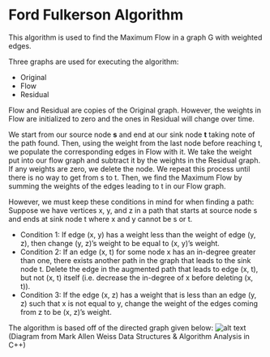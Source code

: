 # Ford Fulkerson Algorithm

This algorithm is used to find the Maximum Flow in a graph G with weighted edges. 

Three graphs are used for executing the algorithm:
- Original
- Flow 
- Residual

Flow and Residual are copies of the Original graph. However, the weights in Flow are initialized to zero and the ones in Residual will change over time.

We start from our source node **s** and end at our sink node **t** taking note of the path found. Then, using the weight from the last node before reaching t,
we populate the corresponding edges in Flow with it. We take the weight put into our flow graph and subtract it by the weights in the Residual graph.
If any weights are zero, we delete the node. We repeat this process until there is no way to get from s to t.
Then, we find the Maximum Flow by summing the weights of the edges leading to t in our Flow graph.

However, we must keep these conditions in mind for when finding a path:
Suppose we have vertices x, y, and z in a path that starts at source node s and ends at sink node t where x and y cannot be s or t. 
- Condition 1: If edge (x, y) has a weight less than the weight of edge (y, z), then change (y, z)’s weight to be equal to (x, y)’s weight.
- Condition 2: If an edge (x, t) for some node x has an in-degree greater than one, there exists another path in the graph that leads to the sink node t. Delete the edge in the augmented path that leads to edge (x, t), but not (x, t) itself (i.e. decrease the in-degree of x before deleting (x, t)). 
- Condition 3: If the edge (x, z) has a weight that is less than an edge (y, z) such that x is not equal to y, change the weight of the edges coming from z to be (x, z)’s weight.

The algorithm is based off of the directed graph given below:
![alt text](https://i.imgur.com/kl10LVw.png)
(Diagram from Mark Allen Weiss Data Structures & Algorithm Analysis in C++)
